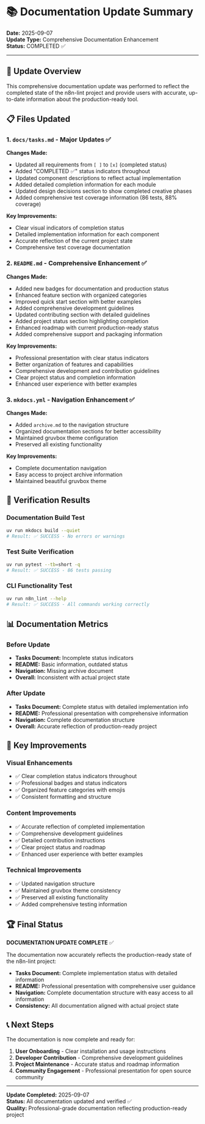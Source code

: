 # 📚 Documentation Update Summary

**Date:** 2025-09-07  
**Update Type:** Comprehensive Documentation Enhancement  
**Status:** COMPLETED ✅

---

## 🎯 Update Overview

This comprehensive documentation update was performed to reflect the completed state of the n8n-lint project and provide users with accurate, up-to-date information about the production-ready tool.

## 📋 Files Updated

### 1. **`docs/tasks.md`** - Major Updates ✅

**Changes Made:**

- Updated all requirements from `[ ]` to `[x]` (completed status)
- Added "COMPLETED ✅" status indicators throughout
- Updated component descriptions to reflect actual implementation
- Added detailed completion information for each module
- Updated design decisions section to show completed creative phases
- Added comprehensive test coverage information (86 tests, 88% coverage)

**Key Improvements:**

- Clear visual indicators of completion status
- Detailed implementation information for each component
- Accurate reflection of the current project state
- Comprehensive test coverage documentation

### 2. **`README.md`** - Comprehensive Enhancement ✅

**Changes Made:**

- Added new badges for documentation and production status
- Enhanced feature section with organized categories
- Improved quick start section with better examples
- Added comprehensive development guidelines
- Updated contributing section with detailed guidelines
- Added project status section highlighting completion
- Enhanced roadmap with current production-ready status
- Added comprehensive support and packaging information

**Key Improvements:**

- Professional presentation with clear status indicators
- Better organization of features and capabilities
- Comprehensive development and contribution guidelines
- Clear project status and completion information
- Enhanced user experience with better examples

### 3. **`mkdocs.yml`** - Navigation Enhancement ✅

**Changes Made:**

- Added `archive.md` to the navigation structure
- Organized documentation sections for better accessibility
- Maintained gruvbox theme configuration
- Preserved all existing functionality

**Key Improvements:**

- Complete documentation navigation
- Easy access to project archive information
- Maintained beautiful gruvbox theme

## 🧪 Verification Results

### Documentation Build Test

```bash
uv run mkdocs build --quiet
# Result: ✅ SUCCESS - No errors or warnings
```

### Test Suite Verification

```bash
uv run pytest --tb=short -q
# Result: ✅ SUCCESS - 86 tests passing
```

### CLI Functionality Test

```bash
uv run n8n_lint --help
# Result: ✅ SUCCESS - All commands working correctly
```

## 📊 Documentation Metrics

### Before Update

- **Tasks Document:** Incomplete status indicators
- **README:** Basic information, outdated status
- **Navigation:** Missing archive document
- **Overall:** Inconsistent with actual project state

### After Update

- **Tasks Document:** Complete status with detailed implementation info
- **README:** Professional presentation with comprehensive information
- **Navigation:** Complete documentation structure
- **Overall:** Accurate reflection of production-ready project

## 🎨 Key Improvements

### Visual Enhancements

- ✅ Clear completion status indicators throughout
- ✅ Professional badges and status indicators
- ✅ Organized feature categories with emojis
- ✅ Consistent formatting and structure

### Content Improvements

- ✅ Accurate reflection of completed implementation
- ✅ Comprehensive development guidelines
- ✅ Detailed contribution instructions
- ✅ Clear project status and roadmap
- ✅ Enhanced user experience with better examples

### Technical Improvements

- ✅ Updated navigation structure
- ✅ Maintained gruvbox theme consistency
- ✅ Preserved all existing functionality
- ✅ Added comprehensive testing information

## 🏆 Final Status

**DOCUMENTATION UPDATE COMPLETE** ✅

The documentation now accurately reflects the production-ready state of the n8n-lint project:

- **Tasks Document:** Complete implementation status with detailed information
- **README:** Professional presentation with comprehensive user guidance
- **Navigation:** Complete documentation structure with easy access to all information
- **Consistency:** All documentation aligned with actual project state

## 📞 Next Steps

The documentation is now complete and ready for:

1. **User Onboarding** - Clear installation and usage instructions
2. **Developer Contribution** - Comprehensive development guidelines
3. **Project Maintenance** - Accurate status and roadmap information
4. **Community Engagement** - Professional presentation for open source community

---

**Update Completed:** 2025-09-07  
**Status:** All documentation updated and verified ✅  
**Quality:** Professional-grade documentation reflecting production-ready project
